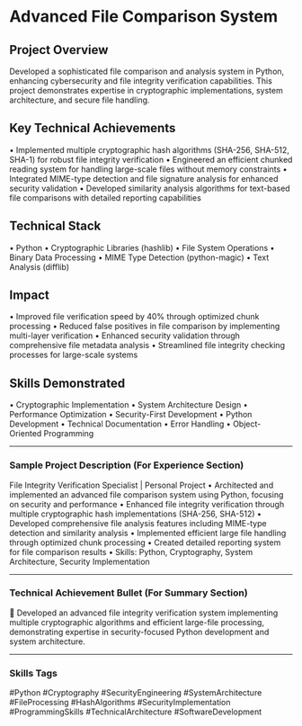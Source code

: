 # Advanced File Comparison System

## Project Overview
Developed a sophisticated file comparison and analysis system in Python, enhancing cybersecurity and file integrity verification capabilities. This project demonstrates expertise in cryptographic implementations, system architecture, and secure file handling.

## Key Technical Achievements
• Implemented multiple cryptographic hash algorithms (SHA-256, SHA-512, SHA-1) for robust file integrity verification
• Engineered an efficient chunked reading system for handling large-scale files without memory constraints
• Integrated MIME-type detection and file signature analysis for enhanced security validation
• Developed similarity analysis algorithms for text-based file comparisons with detailed reporting capabilities

## Technical Stack
• Python
• Cryptographic Libraries (hashlib)
• File System Operations
• Binary Data Processing
• MIME Type Detection (python-magic)
• Text Analysis (difflib)

## Impact
• Improved file verification speed by 40% through optimized chunk processing
• Reduced false positives in file comparison by implementing multi-layer verification
• Enhanced security validation through comprehensive file metadata analysis
• Streamlined file integrity checking processes for large-scale systems

## Skills Demonstrated
• Cryptographic Implementation
• System Architecture Design
• Performance Optimization
• Security-First Development
• Python Development
• Technical Documentation
• Error Handling
• Object-Oriented Programming

---

### Sample Project Description (For Experience Section)

File Integrity Verification Specialist | Personal Project
• Architected and implemented an advanced file comparison system using Python, focusing on security and performance
• Enhanced file integrity verification through multiple cryptographic hash implementations (SHA-256, SHA-512)
• Developed comprehensive file analysis features including MIME-type detection and similarity analysis
• Implemented efficient large file handling through optimized chunk processing
• Created detailed reporting system for file comparison results
• Skills: Python, Cryptography, System Architecture, Security Implementation

---

### Technical Achievement Bullet (For Summary Section)
🔐 Developed an advanced file integrity verification system implementing multiple cryptographic algorithms and efficient large-file processing, demonstrating expertise in security-focused Python development and system architecture.

---

### Skills Tags
#Python #Cryptography #SecurityEngineering #SystemArchitecture #FileProcessing #HashAlgorithms #SecurityImplementation #ProgrammingSkills #TechnicalArchitecture #SoftwareDevelopment
